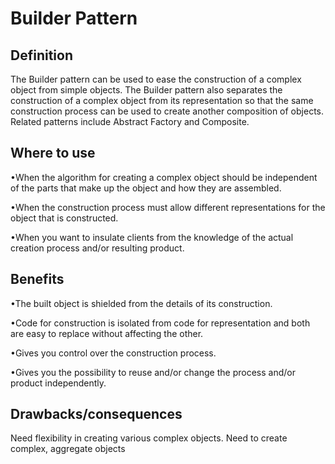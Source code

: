 # Builder Pattern

## Definition

The Builder pattern can be used to ease the construction of a complex object
from simple objects. The Builder pattern also separates the construction of a
complex object from its representation so that the same construction process
can be used to create another composition of objects.
Related patterns include Abstract Factory and Composite.

## Where to use

•When the algorithm for creating a complex object should be independent of
the parts that make up the object and how they are assembled.

•When the construction process must allow different representations for the
object that is constructed.

•When you want to insulate clients from the knowledge of the actual
creation process and/or resulting product.

## Benefits
•The built object is shielded from the details of its construction.

•Code for construction is isolated from code for representation and both are
easy to replace without affecting the other.

•Gives you control over the construction process.

•Gives you the possibility to reuse and/or change the process and/or product
independently.

## Drawbacks/consequences

Need flexibility in creating various complex objects. Need to create complex,
aggregate objects